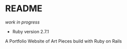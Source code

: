 # README

*work in progress*

* Ruby version 2.7.1

A Portfolio Website of Art Pieces build with Ruby on Rails 

